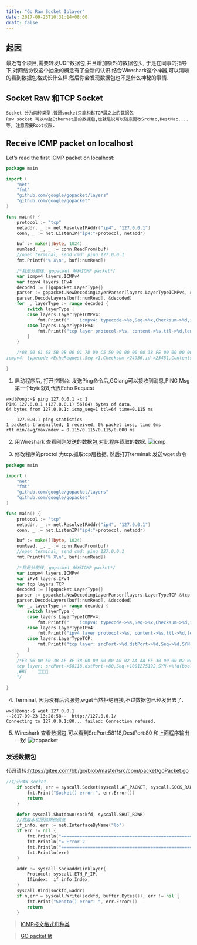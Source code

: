 ```yaml
---
title: "Go Raw Socket Iplayer"
date: 2017-09-23T10:31:14+08:00
draft: false
---
```


## 起因 ##
   最近有个项目,需要转发UDP数据包,并且增加额外的数据包头, 于是在同事的指导下,对网络协议这个抽象的概念有了全新的认识.结合Wireshark这个神器,可以清晰的看到数据包格式长什么样.然后你会发现数据包也不是什么神秘的事情.

## Socket Raw 和TCP Socket ##

    Socket 分为两种类型,普通socket只能构赵TCP层之上的数据包
    Raw socket 可以构赵Ethernet层的数据包,也就是说可以随意更改SrcMac,DestMac....等, 注意需要Root权限.

## Receive ICMP packet on localhost

Let’s read the first ICMP packet on localhost:

``` go
package main

import (
	"net"
	"fmt"
	"github.com/google/gopacket/layers"
	"github.com/google/gopacket"
)

func main() {
	protocol := "tcp"
	netaddr, _ := net.ResolveIPAddr("ip4", "127.0.0.1")
	conn, _ := net.ListenIP("ip4:"+protocol, netaddr)

	buf := make([]byte, 1024)
	numRead, _, _ := conn.ReadFrom(buf)
	//open terminal, send cmd: ping 127.0.0.1
	fmt.Printf("% X\n", buf[:numRead])

	/*我是分割线, gopacket 解析ICMP packet*/
	var icmpv4 layers.ICMPv4
	var tcpv4 layers.IPv4
	decoded := []gopacket.LayerType{}
	parser := gopacket.NewDecodingLayerParser(layers.LayerTypeICMPv4, &icmpv4,&tcpv4)
	parser.DecodeLayers(buf[:numRead], &decoded)
	for _, layerType := range decoded {
		switch layerType {
		case layers.LayerTypeICMPv4:
			fmt.Printf("    icmpv4: typecode->%s,Seq->%x,Checksum->%d,id->%d,Contents:%b", icmpv4.TypeCode.String(), icmpv4.Seq, icmpv4.Checksum, icmpv4.Id, icmpv4.Contents)
		case layers.LayerTypeIPv4:
			fmt.Printf("tcp layer protocol->%s, content->%s,ttl->%d,length->%d",tcpv4.Protocol.String(),tcpv4.Contents,tcpv4.TTL,tcpv4.Length)
		}
	}

	/*08 00 61 68 5B 9B 00 01 7D D0 C5 59 00 00 00 00 38 FE 00 00 00 00 00 00 10 11 12 13 14 15 16 17 18 19 1A 1B 1C 1D 1E 1F 20 21 22 23 24 25 26 27 28 29 2A 2B 2C 2D 2E 2F 30 31 32 33 34 35 36 37
icmpv4: typecode->EchoRequest,Seq->1,Checksum->24936,id->23451,Contents:[1000 0 1100001 1101000 1011011 10011011 0 1]*/

}

```

1. 启动程序后, 打开控制台: 发送Ping命令后,GOlang可以接收到消息,PING Msg第一个byte就8,代表Echo Request

```shell
wxdl@ong:~$ ping 127.0.0.1 -c 1
PING 127.0.0.1 (127.0.0.1) 56(84) bytes of data.
64 bytes from 127.0.0.1: icmp_seq=1 ttl=64 time=0.115 ms

--- 127.0.0.1 ping statistics ---
1 packets transmitted, 1 received, 0% packet loss, time 0ms
rtt min/avg/max/mdev = 0.115/0.115/0.115/0.000 ms

```

2. 用Wireshark 查看刚刚发送的数据包,对比程序截取的数据.
![icmp](http://owpu4mhp9.bkt.clouddn.com/image/jpg/icmpData.png)

3. 修改程序的proctol 为tcp.抓取tcp层数据, 然后打开terminal: 发送wget 命令

```go
package main

import (
	"net"
	"fmt"
	"github.com/google/gopacket/layers"
	"github.com/google/gopacket"
)

func main() {
	protocol := "tcp"
	netaddr, _ := net.ResolveIPAddr("ip4", "127.0.0.1")
	conn, _ := net.ListenIP("ip4:"+protocol, netaddr)

	buf := make([]byte, 1024)
	numRead, _, _ := conn.ReadFrom(buf)
	//open terminal, send cmd: ping 127.0.0.1
	fmt.Printf("% X\n", buf[:numRead])

	/*我是分割线, gopacket 解析ICMP packet*/
	var icmpv4 layers.ICMPv4
	var iPv4 layers.IPv4
	var tcp layers.TCP
	decoded := []gopacket.LayerType{}
	parser := gopacket.NewDecodingLayerParser(layers.LayerTypeTCP,&tcp)
	parser.DecodeLayers(buf[:numRead], &decoded)
	for _, layerType := range decoded {
		switch layerType {
		case layers.LayerTypeICMPv4:
			fmt.Printf("    icmpv4: typecode->%s,Seq->%x,Checksum->%d,id->%d,Contents:%b", icmpv4.TypeCode.String(), icmpv4.Seq, icmpv4.Checksum, icmpv4.Id, icmpv4.Contents)
		case layers.LayerTypeIPv4:
			fmt.Printf("ipv4 layer protocol->%s, content->%s,ttl->%d,length->%d", iPv4.Protocol.String(), iPv4.Contents, iPv4.TTL, iPv4.Length)
		case layers.LayerTypeTCP:
			fmt.Printf("tcp layer: srcPort->%d,dstPort->%d,Seq->%d,SYN->%d,checksum->%d,contents:%s",tcp.SrcPort,tcp.DstPort,tcp.Seq,tcp.SYN,tcp.Checksum,tcp.Contents)
		}
	}
	/*E3 06 00 50 3B AE 3F 38 00 00 00 00 A0 02 AA AA FE 30 00 00 02 04 FF D7 04 02 08 0A 2C A0 52 5B 00 00 00 00 01 03 03 07
	tcp layer: srcPort->58118,dstPort->80,Seq->1001275192,SYN->%!d(bool=true),checksum->65072,contents:� P;�?8    ����0  ��
	,�R[    
	*/
	
}
```

4. Terminal, 因为没有后台服务,wget当然拒绝链接,不过数据包已经发出去了.

```shell
wxdl@ong:~$ wget 127.0.0.1
--2017-09-23 13:28:58--  http://127.0.0.1/
Connecting to 127.0.0.1:80... failed: Connection refused.

```

5. Wireshark 查看数据包,可以看到SrcPort:58118,DestPort:80 和上面程序输出一致!
![tcppacket](http://owpu4mhp9.bkt.clouddn.com/image/jpg/tcppacket.png)

### 发送数据包 ### 
代码请转:https://gitee.com/bb/go/blob/master/src/com/packet/goPacket.go

```go
//打开RAW socket.
	if sockfd, err = syscall.Socket(syscall.AF_PACKET, syscall.SOCK_RAW, syscall.ETH_P_IP); err != nil {
		fmt.Print("Socket() error:", err.Error())
		return
	}

	defer syscall.Shutdown(sockfd, syscall.SHUT_RDWR)
	//获取本机回路网络信息
	if_info, err := net.InterfaceByName("lo")
	if err != nil {
		fmt.Println("=============================================================================")
		fmt.Println("= Error 2                                                                   =")
		fmt.Println("=============================================================================")
		fmt.Println(err)
	}

	addr := syscall.SockaddrLinklayer{
		Protocol: syscall.ETH_P_IP,
		Ifindex:  if_info.Index,
	}
	syscall.Bind(sockfd,&addr)
	if n,err = syscall.Write(sockfd, buffer.Bytes()); err != nil {
		fmt.Print("Sendto() error: ", err.Error())
		return
	}
```

>[ICMP报文格式和种类](http://sdbaby.blog.51cto.com/149645/318380)

>[GO packet lit](https://godoc.org/github.com/google/gopacket)